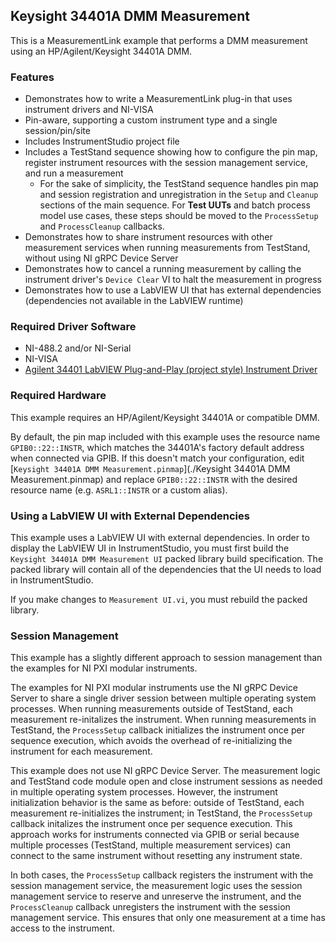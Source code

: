## Keysight 34401A DMM Measurement

This is a MeasurementLink example that performs a DMM measurement using an
HP/Agilent/Keysight 34401A DMM.

### Features

- Demonstrates how to write a MeasurementLink plug-in that uses instrument drivers and NI-VISA
- Pin-aware, supporting a custom instrument type and a single session/pin/site
- Includes InstrumentStudio project file
- Includes a TestStand sequence showing how to configure the pin map, register
  instrument resources with the session management service, and run a measurement
  - For the sake of simplicity, the TestStand sequence handles pin map and session
    registration and unregistration in the `Setup` and `Cleanup` sections of the main
    sequence. For **Test UUTs** and batch process model use cases, these steps should
    be moved to the `ProcessSetup` and `ProcessCleanup` callbacks.
- Demonstrates how to share instrument resources with other measurement services
  when running measurements from TestStand, without using NI gRPC Device Server
- Demonstrates how to cancel a running measurement by calling the instrument driver's
  `Device Clear` VI to halt the measurement in progress
- Demonstrates how to use a LabVIEW UI that has external dependencies (dependencies not
  available in the LabVIEW runtime)

### Required Driver Software

- NI-488.2 and/or NI-Serial
- NI-VISA
- [Agilent 34401 LabVIEW Plug-and-Play (project style) Instrument Driver](https://sine.ni.com/apps/utf8/niid_web_display.download_page?p_id_guid=014E7F05D12C6F8BE0440003BA7CCD71)

### Required Hardware

This example requires an HP/Agilent/Keysight 34401A or compatible DMM.

By default, the pin map included with this example uses the resource name
`GPIB0::22::INSTR`, which matches the 34401A's factory default address when
connected via GPIB. If this doesn't match your configuration, edit [`Keysight
34401A DMM Measurement.pinmap`](./Keysight 34401A DMM Measurement.pinmap) and
replace `GPIB0::22::INSTR` with the desired resource name (e.g. `ASRL1::INSTR`
or a custom alias).

### Using a LabVIEW UI with External Dependencies
This example uses a LabVIEW UI with external dependencies. In order to display the
LabVIEW UI in InstrumentStudio, you must first build the `Keysight 34401A DMM Measurement UI`
packed library build specification. The packed library will contain all of the dependencies that
the UI needs to load in InstrumentStudio.

If you make changes to `Measurement UI.vi`, you must rebuild the packed library.

### Session Management

This example has a slightly different approach to session management than the
examples for NI PXI modular instruments.

The examples for NI PXI modular instruments use the NI gRPC Device Server to
share a single driver session between multiple operating system processes. When running
measurements outside of TestStand, each measurement re-initalizes the
instrument. When running measurements in TestStand, the `ProcessSetup` callback
initializes the instrument once per sequence execution, which avoids
the overhead of re-initializing the instrument for each measurement.

This example does not use NI gRPC Device Server. The measurement logic and
TestStand code module open and close instrument sessions as needed in multiple
operating system processes. However, the instrument initialization behavior is
the same as before: outside of TestStand, each measurement re-initializes the
instrument; in TestStand, the `ProcessSetup` callback initalizes the instrument
once per sequence execution. This approach works for instruments connected via
GPIB or serial because multiple processes (TestStand, multiple measurement
services) can connect to the same instrument without resetting any instrument
state.

In both cases, the `ProcessSetup` callback registers the instrument with the
session management service, the measurement logic uses the session management
service to reserve and unreserve the instrument, and the `ProcessCleanup`
callback unregisters the instrument with the session management service. This
ensures that only one measurement at a time has access to the instrument.